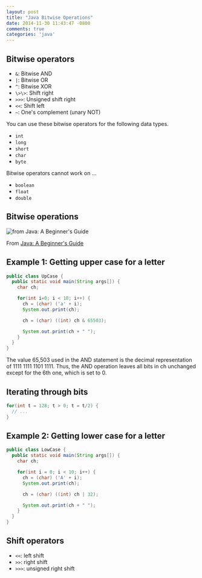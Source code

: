 ```yaml
---
layout: post
title: "Java Bitwise Operations"
date: 2014-11-30 11:43:47 -0800
comments: true
categories: 'java'
---
```


## Bitwise operators

- `&`: Bitwise AND
- `|`: Bitwise OR
- `^`: Bitwise XOR
- `\>\>`: Shift right
- `>>>`: Unsigned shift right
- `<<`: Shift left
- `~`: One's complement (unary NOT)

You can use these bitwise operators for the following data types.

- `int`
- `long`
- `short`
- `char`
- `byte`

Bitwise operators cannot work on ...

- `boolean`
- `float`
- `double`

## Bitwise operations

![from Java: A Beginner's Guide](http://i.imgur.com/Pic8E71.png)

From [Java: A Beginner's Guide](http://www.amazon.com/Java-Beginners-Guide-Herbert-Schildt/dp/0071809252/ref=sr_1_1?s=books&ie=UTF8&qid=1417377646&sr=1-1&keywords=Java%2C+A+Beginner%27s+Guide)

## Example 1: Getting upper case for a letter

```java
public class UpCase {
  public static void main(String args[]) {
    char ch;

    for(int i=0; i < 10; i++) {
      ch = (char) ('a' + i);
      System.out.print(ch);

      ch = (char) ((int) ch & 65503);

      System.out.print(ch + " ");
    }
  }
}
```

The value 65,503 used in the AND statement is the decimal representation of 1111 1111 1101 1111. Thus, the AND operation leaves all bits in ch unchanged except for the 6th one, which is set to 0.

## Iterating through bits

```java
for(int t = 128; t > 0; t = t/2) {
  // ...
}
```

## Example 2: Getting lower case for a letter

```java
public class LowCase {
  public static void main(String args[]) {
    char ch;

    for(int i = 0; i < 10; i++) {
      ch = (char) ('A' + i);
      System.out.print(ch);

      ch = (char) ((int) ch | 32);

      System.out.print(ch + " ");
    }
  }
}
```

## Shift operators

- `<<`: left shift
- `>>`: right shift
- `>>>`: unsigned right shift
